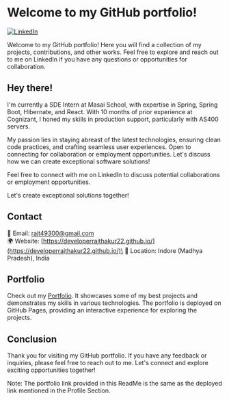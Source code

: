 # Welcome to my GitHub portfolio! 

[![LinkedIn](https://img.shields.io/badge/LinkedIn-Connect-blue?logo=linkedin&style=flat-square)](https://www.linkedin.com/in/developerraj/)


Welcome to my GitHub portfolio! Here you will find a collection of my projects, contributions, and other works. Feel free to explore and reach out to me on LinkedIn if you have any questions or opportunities for collaboration.

## Hey there!

I'm currently a SDE Intern at Masai School, with expertise in Spring, Spring Boot, Hibernate, and React. With 10 months of prior experience at Cognizant, I honed my skills in production support, particularly with AS400 servers.

My passion lies in staying abreast of the latest technologies, ensuring clean code practices, and crafting seamless user experiences. Open to connecting for collaboration or employment opportunities. Let's discuss how we can create exceptional software solutions!

Feel free to connect with me on LinkedIn to discuss potential collaborations or employment opportunities.

Let's create exceptional solutions together!

## Contact

📧 Email: [rajt49300@gmail.com](mailto:rajt49300@gmail.com)\
🌍 Website: [https://developerrajthakur22.github.io/](https://developerrajthakur22.github.io/)\
📍 Location: Indore (Madhya Pradesh), India

## Portfolio

Check out my <a href="https://developerrajthakur22.github.io/">Portfolio</a>. It showcases some of my best projects and demonstrates my skills in various technologies. The portfolio is deployed on GitHub Pages, providing an interactive experience for exploring the projects.

## Conclusion

Thank you for visiting my GitHub portfolio. If you have any feedback or inquiries, please feel free to reach out to me. Let's connect and explore exciting opportunities together!

Note: The portfolio link provided in this ReadMe is the same as the deployed link mentioned in the Profile Section.
